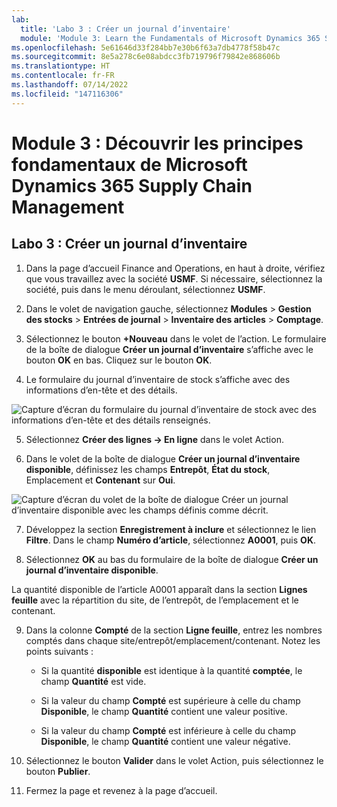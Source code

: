 ```yaml
---
lab:
  title: 'Labo 3 : Créer un journal d’inventaire'
  module: 'Module 3: Learn the Fundamentals of Microsoft Dynamics 365 Supply Chain Management'
ms.openlocfilehash: 5e61646d33f284bb7e30b6f63a7db4778f58b47c
ms.sourcegitcommit: 8e5a278c6e08abdcc3fb719796f79842e868606b
ms.translationtype: HT
ms.contentlocale: fr-FR
ms.lasthandoff: 07/14/2022
ms.locfileid: "147116306"
---
```

# <a name="module-3-learn-the-fundamentals-of-microsoft-dynamics-365-supply-chain-management"></a>Module 3 : Découvrir les principes fondamentaux de Microsoft Dynamics 365 Supply Chain Management

## <a name="lab-3---create-a-counting-journal"></a>Labo 3 : Créer un journal d’inventaire

1. Dans la page d’accueil Finance and Operations, en haut à droite, vérifiez que vous travaillez avec la société **USMF**. Si nécessaire, sélectionnez la société, puis dans le menu déroulant, sélectionnez **USMF**.

2. Dans le volet de navigation gauche, sélectionnez **Modules** > **Gestion des stocks** > **Entrées de journal** > **Inventaire des articles** > **Comptage**.

3. Sélectionnez le bouton **+Nouveau** dans le volet de l’action. Le formulaire de la boîte de dialogue **Créer un journal d’inventaire** s’affiche avec le bouton **OK** en bas. Cliquez sur le bouton **OK**.

4. Le formulaire du journal d’inventaire de stock s’affiche avec des informations d’en-tête et des détails.

![Capture d’écran du formulaire du journal d’inventaire de stock avec des informations d’en-tête et des détails renseignés.](../media/lp-scm-m-002-warehouse-inventory-mgmt-06.png)

5. Sélectionnez **Créer des lignes -&gt; En ligne** dans le volet Action.

6. Dans le volet de la boîte de dialogue **Créer un journal d’inventaire disponible**, définissez les champs **Entrepôt**, **État du stock**, Emplacement et **Contenant** sur **Oui**. 

![Capture d’écran du volet de la boîte de dialogue Créer un journal d’inventaire disponible avec les champs définis comme décrit.](../media/lp-scm-m-002-warehouse-inventory-mgmt-07.png)

7. Développez la section **Enregistrement à inclure** et sélectionnez le lien **Filtre**. Dans le champ **Numéro d’article**, sélectionnez **A0001**, puis **OK**.

8. Sélectionnez **OK** au bas du formulaire de la boîte de dialogue **Créer un journal d’inventaire disponible**.

La quantité disponible de l’article A0001 apparaît dans la section **Lignes feuille** avec la répartition du site, de l’entrepôt, de l’emplacement et le contenant.

9. Dans la colonne **Compté** de la section **Ligne feuille**, entrez les nombres comptés dans chaque site/entrepôt/emplacement/contenant. Notez les points suivants :

    - Si la quantité **disponible** est identique à la quantité **comptée**, le champ **Quantité** est vide.

    - Si la valeur du champ **Compté** est supérieure à celle du champ **Disponible**, le champ **Quantité** contient une valeur positive.

    - Si la valeur du champ **Compté** est inférieure à celle du champ **Disponible**, le champ **Quantité** contient une valeur négative.

10. Sélectionnez le bouton **Valider** dans le volet Action, puis sélectionnez le bouton **Publier**.

11. Fermez la page et revenez à la page d’accueil.
